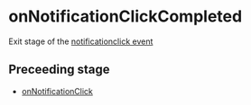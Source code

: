 # onNotificationClickCompleted
Exit stage of the [notificationclick event](../events/notificationclick.md)

## Preceeding stage
- [onNotificationClick](onNotificationClick.md)